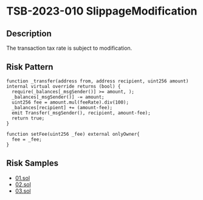 
# TSB-2023-010 SlippageModification
## Description

The transaction tax rate is subject to modification.

## Risk Pattern

```solidity
function _transfer(address from, address recipient, uint256 amount) internal virtual override returns (bool) {
  require(_balances[_msgSender()] >= amount, );
  _balances[_msgSender()] -= amount;
  uint256 fee = amount.mul(feeRate).div(100);
  _balances[recipient] += (amount-fee);
  emit Transfer(_msgSender(), recipient, amount-fee);
  return true;
}
 
function setFee(uint256 _fee) external onlyOwner{
  fee = _fee;
}
```

## Risk Samples
 
- [01.sol](https://github.com/cryptousersecurity/token-security-benchmark/blob/main/src/TSB-2023-010/samples/01.sol) 
- [02.sol](https://github.com/cryptousersecurity/token-security-benchmark/blob/main/src/TSB-2023-010/samples/02.sol) 
- [03.sol](https://github.com/cryptousersecurity/token-security-benchmark/blob/main/src/TSB-2023-010/samples/03.sol)
